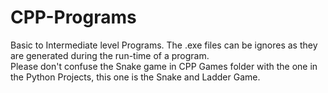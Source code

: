 # CPP-Programs

Basic to Intermediate level Programs. The .exe files can be ignores as they are generated during the run-time of a program.                                                     
Please don't confuse the Snake game in CPP Games folder with the one in the Python Projects, this one is the Snake and Ladder Game.

